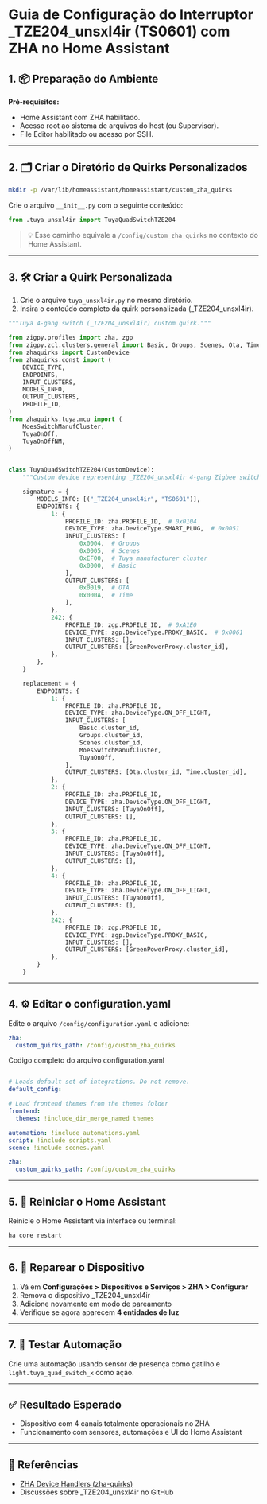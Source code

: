 # Guia de Configuração do Interruptor _TZE204_unsxl4ir (TS0601) com ZHA no Home Assistant

## 1. 📦 Preparação do Ambiente

**Pré-requisitos:**
- Home Assistant com ZHA habilitado.
- Acesso root ao sistema de arquivos do host (ou Supervisor).
- File Editor habilitado ou acesso por SSH.

---

## 2. 🗂️ Criar o Diretório de Quirks Personalizados

```bash
mkdir -p /var/lib/homeassistant/homeassistant/custom_zha_quirks
```

Crie o arquivo `__init__.py` com o seguinte conteúdo:
```python
from .tuya_unsxl4ir import TuyaQuadSwitchTZE204
```

> 💡 Esse caminho equivale a `/config/custom_zha_quirks` no contexto do Home Assistant.

---

## 3. 🛠️ Criar a Quirk Personalizada

1. Crie o arquivo `tuya_unsxl4ir.py` no mesmo diretório.
2. Insira o conteúdo completo da quirk personalizada (_TZE204_unsxl4ir).
```python
"""Tuya 4-gang switch (_TZE204_unsxl4ir) custom quirk."""

from zigpy.profiles import zha, zgp
from zigpy.zcl.clusters.general import Basic, Groups, Scenes, Ota, Time, GreenPowerProxy
from zhaquirks import CustomDevice
from zhaquirks.const import (
    DEVICE_TYPE,
    ENDPOINTS,
    INPUT_CLUSTERS,
    MODELS_INFO,
    OUTPUT_CLUSTERS,
    PROFILE_ID,
)
from zhaquirks.tuya.mcu import (
    MoesSwitchManufCluster,
    TuyaOnOff,
    TuyaOnOffNM,
)


class TuyaQuadSwitchTZE204(CustomDevice):
    """Custom device representing _TZE204_unsxl4ir 4-gang Zigbee switch."""

    signature = {
        MODELS_INFO: [("_TZE204_unsxl4ir", "TS0601")],
        ENDPOINTS: {
            1: {
                PROFILE_ID: zha.PROFILE_ID,  # 0x0104
                DEVICE_TYPE: zha.DeviceType.SMART_PLUG,  # 0x0051
                INPUT_CLUSTERS: [
                    0x0004,  # Groups
                    0x0005,  # Scenes
                    0xEF00,  # Tuya manufacturer cluster
                    0x0000,  # Basic
                ],
                OUTPUT_CLUSTERS: [
                    0x0019,  # OTA
                    0x000A,  # Time
                ],
            },
            242: {
                PROFILE_ID: zgp.PROFILE_ID,  # 0xA1E0
                DEVICE_TYPE: zgp.DeviceType.PROXY_BASIC,  # 0x0061
                INPUT_CLUSTERS: [],
                OUTPUT_CLUSTERS: [GreenPowerProxy.cluster_id],
            },
        },
    }

    replacement = {
        ENDPOINTS: {
            1: {
                PROFILE_ID: zha.PROFILE_ID,
                DEVICE_TYPE: zha.DeviceType.ON_OFF_LIGHT,
                INPUT_CLUSTERS: [
                    Basic.cluster_id,
                    Groups.cluster_id,
                    Scenes.cluster_id,
                    MoesSwitchManufCluster,
                    TuyaOnOff,
                ],
                OUTPUT_CLUSTERS: [Ota.cluster_id, Time.cluster_id],
            },
            2: {
                PROFILE_ID: zha.PROFILE_ID,
                DEVICE_TYPE: zha.DeviceType.ON_OFF_LIGHT,
                INPUT_CLUSTERS: [TuyaOnOff],
                OUTPUT_CLUSTERS: [],
            },
            3: {
                PROFILE_ID: zha.PROFILE_ID,
                DEVICE_TYPE: zha.DeviceType.ON_OFF_LIGHT,
                INPUT_CLUSTERS: [TuyaOnOff],
                OUTPUT_CLUSTERS: [],
            },
            4: {
                PROFILE_ID: zha.PROFILE_ID,
                DEVICE_TYPE: zha.DeviceType.ON_OFF_LIGHT,
                INPUT_CLUSTERS: [TuyaOnOff],
                OUTPUT_CLUSTERS: [],
            },
            242: {
                PROFILE_ID: zgp.PROFILE_ID,
                DEVICE_TYPE: zgp.DeviceType.PROXY_BASIC,
                INPUT_CLUSTERS: [],
                OUTPUT_CLUSTERS: [GreenPowerProxy.cluster_id],
            },
        }
    }
```

---

## 4. ⚙️ Editar o configuration.yaml

Edite o arquivo `/config/configuration.yaml` e adicione:

```yaml
zha:
  custom_quirks_path: /config/custom_zha_quirks
```

Codigo completo do arquivo configuration.yaml
```yaml

# Loads default set of integrations. Do not remove.
default_config:

# Load frontend themes from the themes folder
frontend:
  themes: !include_dir_merge_named themes

automation: !include automations.yaml
script: !include scripts.yaml
scene: !include scenes.yaml

zha:
  custom_quirks_path: /config/custom_zha_quirks
```



---

## 5. 🔁 Reiniciar o Home Assistant

Reinicie o Home Assistant via interface ou terminal:

```bash
ha core restart
```

---

## 6. 🔄 Reparear o Dispositivo

1. Vá em **Configurações > Dispositivos e Serviços > ZHA > Configurar**
2. Remova o dispositivo _TZE204_unsxl4ir
3. Adicione novamente em modo de pareamento
4. Verifique se agora aparecem **4 entidades de luz**

---

## 7. 🧠 Testar Automação

Crie uma automação usando sensor de presença como gatilho e `light.tuya_quad_switch_x` como ação.

---

## ✅ Resultado Esperado

- Dispositivo com 4 canais totalmente operacionais no ZHA
- Funcionamento com sensores, automações e UI do Home Assistant

---

## 📎 Referências

- [ZHA Device Handlers (zha-quirks)](https://github.com/zigpy/zha-device-handlers)
- Discussões sobre _TZE204_unsxl4ir no GitHub
